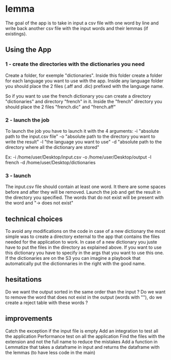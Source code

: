 # lemma

The goal of the app is to take in input a csv file with one word by line and write back another csv
file with the input words and their lemmas (if existings).

## Using the App

### 1 - create the directories with the dictionaries you need

Create a folder, for exemple "dictionaries". Inside this folder create a folder for each language you want to use with the app.
Inside any language folder you should place the 2 files (.aff and .dic) prefixed with the language name. 

So if you want to use the french dictionary you can create a directory "dictionaries" and directory "french" in it.
Inside the "french" directory you should place the 2 files "french.dic" and "french.aff"

### 2 - launch the job

To launch the job you have to launch it with the 4 arguments: 
-i "absolute path to the input.csv file"
-o "absolute path to the directory you want to write the result"
-l "the language you want to use"
-d "absolute path to the directory where all the dictionary are stored"

Ex:
-i /home/user/Desktop/input.csv
-o /home/user/Desktop/output
-l french
-d /home/user/Desktop/dictionaries

### 3 - launch

The input.csv file should contain at least one word. It there are some spaces before and after they will be removed.
Launch the job and get the result in the directory you specified.
The words that do not exist will be present with the word and "-> does not exist"

## technical choices

To avoid any modifications on the code in case of a new dictionary the most simple was to create a directory external to the app that contains the files needed
for the application to work.
In case of a new dictionary you juste have to put the files in the directory as explained above. If you want to use this dictionary you 
have to specify in the args that you want to use this one.
If the dictionaries are on the S3 you can imagine a playbook that automatically put the dictionnaries in the right with the good name.

## hesitations

Do we want the output sorted in the same order than the input ?
Do we want to remove the word that does not exist in the output (words with ""), do we create a reject table with these words ?

## improvements

Catch the exception if the input file is empty
Add an integration to test all the application
Performance test on all the application
Find the files with the extension and not the full name to reduce the mistakes
Add a function in Lemmatize that takes a dataframe in input and returns the dataframe with the lemmas (to have less code in
the main)
